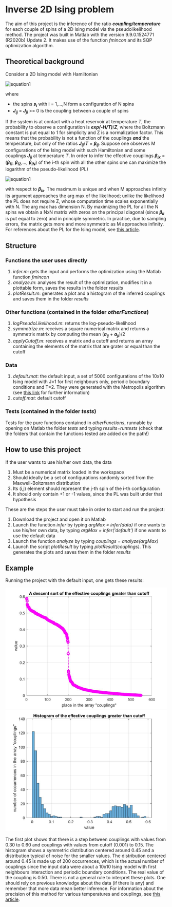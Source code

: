 # Inverse 2D Ising problem

The aim of this project is the inference of the ratio ***coupling/temperature*** for each couple of spins of a 2D Ising model via the pseudolikelihood method. The project was built in Matlab with the version 9.9.0.1524771 (R2020b) Update 2. It makes use of the function *fmincon* and its SQP optimization algorithm.

## Theoretical background

Consider a 2D Ising model with Hamiltonian

![equation1](https://latex.codecogs.com/gif.latex?H&space;=&space;-\sum_{i%3Cj}J_{ij}s_{i}s_{j})

where
- the spins ***s<sub>i*** with i = 1,...,N form a configuration of N spins
- ***J<sub>ij*** = ***J<sub>ji*** >= 0 is the coupling between a couple of spins
  
If the system is at contact with a heat reservoir at temperature *T*, the probability to observe a configuration is ***exp(-H/T)***/***Z***, where the Boltzmann constant is put equal to 1 for simplicity and Z is a normalization factor. This means that the probability is not a function of the couplings ***and*** the temperature, but only of the ratios ***J<sub>ij***/***T*** = ***β<sub>ij***.
Suppose one observes M configurations of the Ising model with such Hamiltonian and some couplings ***J<sub>ij*** at temperature *T*. In order to infer the effective couplings ***β<sub>ix*** = (***β<sub>i1***, ***β<sub>i2***,..., ***β<sub>iN***) of the i-th spin with all the other spins one can maximize the logarithm of the pseudo-likelihood (PL)

![equation1](https://latex.codecogs.com/gif.latex?PL(\beta_{ix})&space;=&space;\frac{1}{M}\log{\prod_{\mu=1}^{M}{p(s_{i}^{(\mu)}|[s_{j}]_{j!=i}^{(\mu)})}=-\frac{1}{M}\sum_{\mu=1}^{M}{\log[1+e^{-2s_{i}^{(\mu)}\sum_{j!=i}{\beta_{ij}s_{j}^{(\mu)}}}]})
  
with respect to ***β<sub>ix***. The maximum is unique and when M approaches infinity its argument approaches the arg max of the likelihood; unlike the likelihood the PL does not require Z, whose computation time scales exponentially with N. 
The arg max has dimension N. By maximizing the PL for all the N spins we obtain a NxN matrix with zeros on the principal diagonal (since ***β<sub>ii*** is put equal to zero) and in principle symmetric. In practice, due to sampling errors, the matrix gets more and more symmetric as M approaches infinity.
  For references about the PL for the Ising model, see [this article](https://arxiv.org/abs/1702.01522).

## Structure
  
  ### Functions the user uses directly
  1. *infer.m*: gets the input and performs the optimization using the Matlab function *fmincon*
  2. *analyze.m*: analyses the result of the optimization, modifies it in a plottable form, saves the results in the folder *results*
  3. *plotResult.m*: generates a plot and a histogram of the inferred couplings and saves them in the folder *results*
  ### Other functions (contained in the folder *otherFunctions*)
  1. *logPseudoLikelihood.m*: returns the log-pseudo-likelihood
  2. *symmetrize.m*: receives a square numerical matrix and returns a symmetrix matrix by computing the mean (***a<sub>ij*** + ***a<sub>ji***)/2
  3. *applyCutoff.m*: receives a matrix and a cutoff and returns an array containing the elements of the matrix that are grater or equal than the cutoff
  ### Data
  1. *default.mat*: the default input, a set of 5000 configurations of the 10x10 Ising model with J=1 for first neighbours only, periodic boundary conditions and T=2. They were generated with the Metropolis algorithm (see [this link](https://www.asc.ohio-state.edu/braaten.1/statphys/Ising_MatLab.pdf) for further information)
  2. *cutoff.mat*: default cutoff
  ### Tests (contained in the folder *tests*)
  Tests for the pure functions contained in *otherFunctions*, runnable by opening on Matlab the folder *tests* and typing *results=runtests* (check that the folders that contain the functions tested are added on the path!)
  ## How to use this project
  
 If the user wants to use his/her own data, the data
  1. Must be a numerical matrix loaded in the workspace
  2. Should ideally be a set of configurations randomly sorted from the Maxwell-Boltzmann distribution
  3. Its (i,j) element should represent the j-th spin of the i-th configuration
  4. It should only contain +1 or -1 values, since the PL was built under that hypothesis
  
  These are the steps the user must take in order to start and run the project:
  1. Download the project and open it on Matlab
  2. Launch the function *infer* by typing *argMax = infer(data)* if one wants to use his/her own data, by typing *argMax = infer('default')* if one wants to use the default data
  3. Launch the function *analyze* by typing *couplings = analyze(argMax)*
  4. Launch the script *plotResult* by typing *plotResult(couplings)*. This generates the plots and saves them in the folder *results*
  
  ## Example
  Running the project with the default input, one gets these results: 
  
  ![sorting.jpg](https://github.com/fdonat-cloud/inverseIsing2D/blob/master/imagesForREADME/sorting.jpg?raw=true)
  ![histogram.jpg](https://github.com/fdonat-cloud/inverseIsing2D/blob/master/imagesForREADME/histogram.jpg?raw=true)
  
The first plot shows that there is a step between couplings with values from 0.30 to 0.60 and couplings with values from cutoff (0.001) to 0.15. The histogram shows a symmetric distribution centered around 0.45 and a distribution typical of noise for the smaller values. The distribution centered around 0.45 is made up of 200 occurrences, which is the actual number of couplings since the input data were about a 10x10 Ising model with first neighbours interaction and periodic boundary conditions. The real value of the coupling is 0.50. 
  There is not a general rule to interpret these plots. One should rely on previous knowledge about the data (if there is any) and remember that more data mean better inference. For information about the precision of this method for various temperatures and couplings, see [this article](https://arxiv.org/abs/1702.01522).
 
  
  
